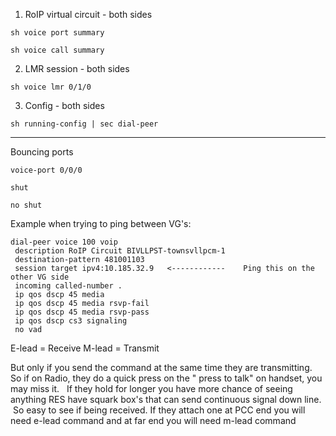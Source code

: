1. RoIP virtual circuit - both sides
```
sh voice port summary
```

```
sh voice call summary
```

2. LMR session - both sides

```
sh voice lmr 0/1/0
```

3. Config - both sides
```
sh running-config | sec dial-peer
```

-------

Bouncing ports
```
voice-port 0/0/0
```
```
shut
```
```
no shut
```


Example when trying to ping between VG's:
```
dial-peer voice 100 voip
 description RoIP Circuit BIVLLPST-townsvllpcm-1
 destination-pattern 481001103
 session target ipv4:10.185.32.9   <------------    Ping this on the other VG side
 incoming called-number .
 ip qos dscp 45 media
 ip qos dscp 45 media rsvp-fail
 ip qos dscp 45 media rsvp-pass
 ip qos dscp cs3 signaling
 no vad
```


E-lead = Receive 
M-lead = Transmit 





But only if you send the command at the same time they are transmitting.   So if on Radio, they do a quick press on the " press to talk" on handset, you may miss it.   If they hold for longer you have more chance of seeing anything RES have squark box's that can send continuous signal down line.  So easy to see if being received. If they attach one at PCC end you will need e-lead command and at far end you will need m-lead command